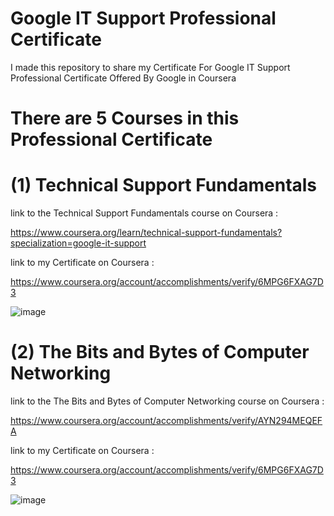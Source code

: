 # Google IT Support Professional Certificate

I made this repository to share my Certificate For Google IT Support Professional Certificate 
Offered By Google in Coursera

# There are 5 Courses in this Professional Certificate

# (1) Technical Support Fundamentals

link to the Technical Support Fundamentals course on Coursera :

https://www.coursera.org/learn/technical-support-fundamentals?specialization=google-it-support


link to my Certificate on Coursera : 

https://www.coursera.org/account/accomplishments/verify/6MPG6FXAG7D3

![image](https://user-images.githubusercontent.com/51326421/100516729-6600bd00-31b8-11eb-8d11-84bffc61cdf0.png)




# (2)  The Bits and Bytes of Computer Networking

link to the The Bits and Bytes of Computer Networking course on Coursera :

https://www.coursera.org/account/accomplishments/verify/AYN294MEQEFA


link to my Certificate on Coursera : 

https://www.coursera.org/account/accomplishments/verify/6MPG6FXAG7D3


![image](https://user-images.githubusercontent.com/51326421/100516815-140c6700-31b9-11eb-923d-cd6776a71675.png)



